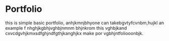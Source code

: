 # Portfolio
this is simple basic portfolio, anhjkmnjbhyone can takebgvtyfcvnbm,hujkl an example f nhghjkgbhjvghbjnmnm bhjnkrom this vghbjkand cxvcdgvhjkmxsdfghjndfgthjkanghjkx make por vgbhjntfoliooonbjk.
